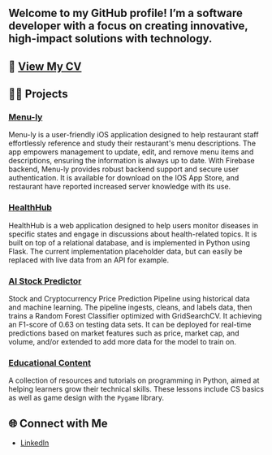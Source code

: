 ## Welcome to my GitHub profile! I’m a software developer with a focus on creating innovative, high-impact solutions with technology.

## 📄 [View My CV](https://jacobmmillion.github.io/CV/)

## 🧑‍💻 Projects

### **[Menu-ly](https://github.com/JacobMMillion/Menu-ly_IOS_Application)**
Menu-ly is a user-friendly iOS application designed to help restaurant staff effortlessly reference and study their restaurant's menu descriptions. The app empowers management to update, edit, and remove menu items and descriptions, ensuring the information is always up to date. With Firebase backend, Menu-ly provides robust backend support and secure user authentication. It is available for download on the IOS App Store, and restaurant have reported increased server knowledge with its use.

### **[HealthHub](https://github.com/JacobMMillion/HealthHub_Database_Webapp)**
HealthHub is a web application designed to help users monitor diseases in specific states and engage in discussions about health-related topics. It is built on top of a relational database, and is implemented in Python using Flask. The current implementation placeholder data, but can easily be replaced with live data from an API for example.

### **[AI Stock Predictor](https://github.com/JacobMMillion/Stock_Crypto_AI_Predictor)**
Stock and Cryptocurrency Price Prediction Pipeline using historical data and machine learning. The pipeline ingests, cleans, and labels data, then trains a Random Forest Classifier optimized with GridSearchCV. It achieving an F1-score of 0.63 on testing data sets. It can be deployed for real-time predictions based on market features such as price, market cap, and volume, and/or extended to add more data for the model to train on.

### **[Educational Content](https://github.com/JacobMMillion/Learning_Land_Lesson_Plans)**
A collection of resources and tutorials on programming in Python, aimed at helping learners grow their technical skills. These lessons include CS basics as well as game design with the `Pygame` library.

## 🌐 Connect with Me

- [LinkedIn](https://www.linkedin.com/in/jacob-million-05ab0b221/)

